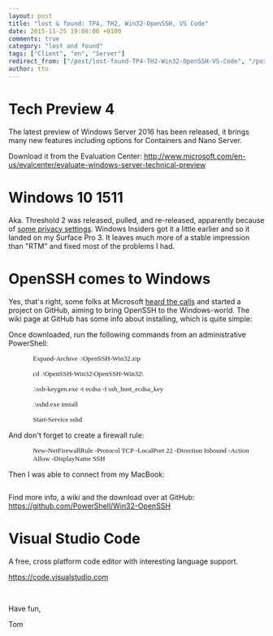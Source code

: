 ```yaml
---
layout: post
title: "lost & found: TP4, TH2, Win32-OpenSSH, VS Code"
date: 2015-11-25 19:08:00 +0100
comments: true
category: "lost and found"
tags: ["Client", "en", "Server"]
redirect_from: ["/post/lost-found-TP4-TH2-Win32-OpenSSH-VS-Code", "/post/lost-found-tp4-th2-win32-openssh-vs-code"]
author: tto
---
```

<!-- more -->
<h1>Tech Preview 4
</h1><p>The latest preview of Windows Server 2016 has been released, it brings many new features including options for Containers and Nano Server.
</p><p>Download it from the Evaluation Center: <a href="http://www.microsoft.com/en-us/evalcenter/evaluate-windows-server-technical-preview">http://www.microsoft.com/en-us/evalcenter/evaluate-windows-server-technical-preview</a>
	</p><h1>Windows 10 1511
</h1><p>Aka. Threshold 2 was released, pulled, and re-released, apparently because of <a href="http://arstechnica.co.uk/information-technology/2015/11/windows-10-november-update-was-pulled-for-forgetting-privacy-settings-its-now-back/">some privacy settings</a>. Windows Insiders got it a little earlier and so it landed on my Surface Pro 3. It leaves much more of a stable impression than "RTM" and fixed most of the problems I had.
</p><h1>OpenSSH comes to Windows
</h1><p>Yes, that's right, some folks at Microsoft <a href="http://blogs.msdn.com/b/powershell/archive/2015/06/03/looking-forward-microsoft-support-for-secure-shell-ssh.aspx">heard the calls</a> and started a project on GitHub, aiming to bring OpenSSH to the Windows-world. The wiki page at GitHub has some info about installing, which is quite simple:
</p><p>Once downloaded, run the following commands from an administrative PowerShell:
</p><p style="margin-left: 36pt;"><span style="font-family: Consolas; font-size: 10pt;">Expand-Archive .\OpenSSH-Win32.zip
</span></p><p style="margin-left: 36pt;"><span style="font-family: Consolas; font-size: 10pt;">cd .\OpenSSH-Win32\OpenSSH-Win32\
</span></p><p style="margin-left: 36pt;"><span style="font-family: Consolas; font-size: 10pt;">.\ssh-keygen.exe -t ecdsa -f ssh_host_ecdsa_key
</span></p><p style="margin-left: 36pt;"><span style="font-family: Consolas; font-size: 10pt;">.\sshd.exe install
</span></p><p style="margin-left: 36pt;"><span style="font-family: Consolas; font-size: 10pt;">Start-Service sshd
</span></p><p>And don't forget to create a firewall rule: 
</p><p style="margin-left: 36pt;"><span style="font-family: Consolas; font-size: 10pt;">New-NetFirewallRule -Protocol TCP -LocalPort 22 -Direction Inbound -Action Allow -DisplayName SSH
</span></p><p>Then I was able to connect from my MacBook: 
</p><p><img alt="" src="/assets/archive/112515_1908_lostfoundT1.png">
	</p><p>Find more info, a wiki and the download over at GitHub: <a href="https://github.com/PowerShell/Win32-OpenSSH">https://github.com/PowerShell/Win32-OpenSSH</a>
	</p><h1>Visual Studio Code
</h1><p>A free, cross platform code editor with interesting language support.
</p><p><a href="https://code.visualstudio.com">https://code.visualstudio.com</a>
	</p><p>
&nbsp;</p><p>Have fun,
</p><p>Tom</p>

